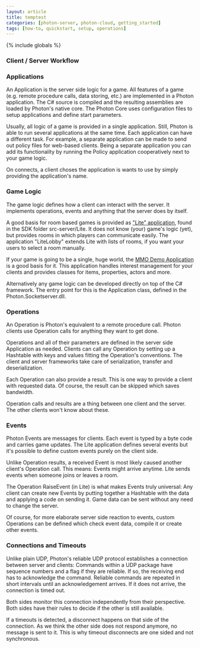 ```yaml
---
layout: article
title: temptest
categories: [photon-server, photon-cloud, getting_started]
tags: [how-to, quickstart, setup, operations]
---
```

{% include globals %}

### Client / Server Workflow

### Applications

An Application is the server side logic for a game. All features of a
game (e.g. remote procedure calls, data storing, etc.) are implemented
in a Photon application. The C\# source is compiled and the resulting
assemblies are loaded by Photon's native core. The Photon Core uses
configuration files to setup applications and define start parameters.

Usually, all logic of a game is provided in a single application. Still,
Photon is able to run several applications at the same time. Each
application can have a different task. For example, a separate
application can be made to send out policy files for web-based clients.
Being a separate application you can add its functionality by running
the Policy application cooperatively next to your game logic.

On connects, a client choses the application is wants to use by simply
providing the application's name.

### Game Logic

The game logic defines how a client can interact with the server. It
implements operations, events and anything that the server does by
itself.

A good basis for room based games is provided as ["Lite"
application](/liteandlitelobbyaddon), found in the SDK folder
src-server/Lite. It does not know (your) game's logic (yet), but
provides rooms in which players can communicate easily. The application
"LiteLobby" extends Lite with lists of rooms, if you want your users to
select a room manually.

If your game is going to be a single, huge world, the [MMO Demo
Application](/mmo) is a good basis for it. This application handles
interest management for your clients and provides classes for items,
properties, actors and more.

Alternatively any game logic can be developed directly on top of the C\#
framework. The entry point for this is the Application class, defined in
the Photon.Socketserver.dll.

### Operations

An Operation is Photon's equivalent to a remote procedure call. Photon
clients use Operation calls for anything they want to get done.

Operations and all of their parameters are defined in the server side
Application as needed. Clients can call any Operation by setting up a
Hashtable with keys and values fitting the Operation's conventions. The
client and server frameworks take care of serialization, transfer and
deserialization.

Each Operation can also provide a result. This is one way to provide a
client with requested data. Of course, the result can be skipped which
saves bandwidth.

Operation calls and results are a thing between one client and the
server. The other clients won't know about these.

### Events

Photon Events are messages for clients. Each event is typed by a byte
code and carries game updates. The Lite application defines several
events but it's possible to define custom events purely on the client
side.

Unlike Operation results, a received Event is most likely caused another
client's Operation call. This means: Events might arrive anytime. Lite
sends events when someone joins or leaves a room.

The Operation RaiseEvent (in Lite) is what makes Events truly universal:
Any client can create new Events by putting together a Hashtable with
the data and applying a code on sending it. Game data can be sent
without any need to change the server.

Of course, for more elaborate server side reaction to events, custom
Operations can be defined which check event data, compile it or create
other events.

### Connections and Timeouts

Unlike plain UDP, Photon's reliable UDP protocol establishes a
connection between server and clients: Commands within a UDP package
have sequence numbers and a flag if they are reliable. If so, the
receiving end has to acknowledge the command. Reliable commands are
repeated in short intervals until an acknowledgement arrives. If it does
not arrive, the connection is timed out.

Both sides monitor this connection independently from their perspective.
Both sides have their rules to decide if the other is still available.

If a timeouts is detected, a disconnect happens on that side of the
connection. As we think the other side does not respond anymore, no
message is sent to it. This is why timeout disconnects are one sided and
not synchronous.
